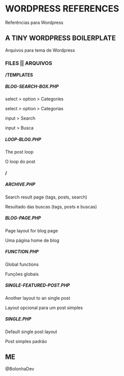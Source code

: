 # WORDPRESS REFERENCES
Referências para Wordpress

## A TINY WORDPRESS BOILERPLATE
Arquivos para tema de Wordpress

### FILES || ARQUIVOS

#### /TEMPLATES

##### BLOG-SEARCH-BOX.PHP

select > option > Categories
  
select > option > Categorias
  
input > Search

input > Busca

##### LOOP-BLOG.PHP

The post loop

O loop do post

#### /

##### ARCHIVE.PHP

Search result page (tags, posts, search)

Resultado das buscas (tags, posts e buscas)

##### BLOG-PAGE.PHP

Page layout for blog page

Uma página home de blog 

##### FUNCTION.PHP

Global functions

Funções globais

##### SINGLE-FEATURED-POST.PHP

Another layout to an single post

Layout opcional para um post simples

##### SINGLE.PHP

Default single post layout

Post simples padrão


## ME

@BolonhaDev
